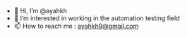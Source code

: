 - 👋 Hi, I’m @ayahkh
- 👀 I’m interested in working in the automation testing field
- 📫 How to reach me : ayahkh9@gmail.com


<!---
ayahkh/ayahkh is a ✨ special ✨ repository because its `README.md` (this file) appears on your GitHub profile.
You can click the Preview link to take a look at your changes.
--->
